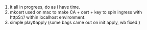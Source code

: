 1. it  all in progrees, do as i have time.
2. mkcert used on mac to make CA + cert + key to spin ingress with httpS:// within localhost environment.
3. simple play&apply (some bags came out on init apply, wb fixed.)